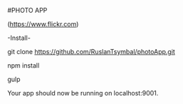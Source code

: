 #PHOTO APP

(https://www.flickr.com)

-Install-


git clone  https://github.com/RuslanTsymbal/photoApp.git

npm install

gulp

Your app should now be running on localhost:9001.
